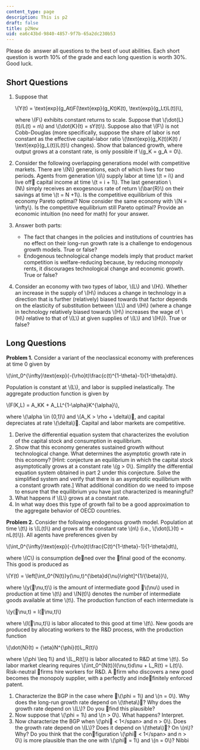 ```yaml
---
content_type: page
description: This is p2
draft: false
title: p2New
uid: ea6c43bd-9840-4857-9f7b-65a2dc230b53
---
```

Please do  answer all questions to the best of uout abilities. Each short question is worth 10% of the grade and each long question is worth 30%. Good luck.

## Short Questions

1. Suppose that     
      
    \\(Y(t) = \\text{exp}(g\_At)F(\\text{exp}(g\_Kt)K(t), \\text{exp}(g\_Lt)L(t))\\),     
      
    where \\(F\\) exhibits constant returns to scale. Suppose that \\(\\dot{L}(t)/L(t) = n\\) and \\(\\dot{K}(t) = sY(t)\\). Suppose also that \\(F\\) is not Cobb-Douglas (more specifically, suppose the share of labor is not constant as the effective capital-labor ratio \\(\\text{exp}(g\_K(t))K(t) / \\text{exp}(g\_L(t))L(t)\\) changes). Show that balanced growth, where output grows at a constant rate, is only possible if \\(g\_K = g\_A = 0\\).
2. Consider the following overlapping generations model with competitive markets. There are \\(N\\) generations, each of which lives for two periods. Agents from generation \\(i\\) supply labor at time \\(t = i\\) and live off capital income at time \\(t = i + 1\\). The last generation \\(N\\) simply receives an exogesnous rate of return \\(\\bar{R}\\) on their savings at time \\(t = N +1\\). Is the competitive equilibrium of this economy Pareto optimal? Now consider the same economy with \\(N = \\infty\\). Is the competitive equilibrium still Pareto optimal? Provide an economic intuition (no need for math) for your answer.
3. Answer both parts:     
      
    - The fact that changes in the policies and institutions of countries has no effect on their long-run growth rate is a challenge to endogenous growth models. True or false?
    - Endogenous technological change models imply that product market competition is welfare-reducing because, by reducing monopoly rents, it discourages technological change and economic growth. True or false?
4. Consider an economy with two types of labor, \\(L\\) and \\(H\\). Whether an increase in the supply of \\(H\\) induces a change in technology in a direction that is further (relatively) biased towards that factor depends on the elasticity of substitution between \\(L\\) and \\(H\\) (where a change in technology relatively biased towards \\(H\\) increases the wage of \\(H\\) relative to that of \\(L\\) at given supplies of \\(L\\) and \\(H\\)). True or false?

## Long Questions

**Problem 1.** Consider a variant of the neoclassical economy with preferences at time 0 given by

\\(\\int\_0^{\\infty}\\text{exp}(-{\\rho}t)\\frac{c(t)^{1-\\theta}-1}{1-\\theta}dt\\).

Population is constant at \\(L\\), and labor is supplied inelastically. The aggregate production function is given by

\\(F(K,L) = A\_KK + A\_LL^{1-\\alpha}K^{\\alpha}\\),

where \\(\\alpha \\in (0,1)\\) and \\(A\_K > \\rho + \\delta\\), and capital depreciates at rate \\(\\delta\\). Capital and labor markets are competitive.

1. Derive the differential equation system that characterizes the evolution of the capital stock and consumption in equilibrium.
2. Show that this economy generates sustained growth without technological change. What determines the asymptotic growth rate in this economy? \[Hint: conjecture an equilibrium in which the capital stock asymptotically grows at a constant rate \\(g > 0\\). Simplify the differential equation system obtained in part 2 under this conjecture. Solve the simplified system and verify that there is an asymptotic equilibrium with a constant growth rate.\] What additional condition do we need to impose to ensure that the equilibrium you have just characterized is meaningful?
3. What happens if \\(L\\) grows at a constant rate.
4. In what way does this type of growth fail to be a good approximation to the aggregate behavior of OECD countries.

**Problem 2.** Consider the following endogenous growth model. Population at time \\(t\\) is \\(L(t)\\) and grows at the constant rate \\(n\\) (i.e., \\(\\dot{L}(t) = nL(t)\\)). All agents have preferences given by

\\(\\int\_0^{\\infty}\\text{exp}(-{\\rho}t)\\frac{C(t)^{1-\\theta}-1}{1-\\theta}dt\\),

where \\(C\\) is consumption dened over the final good of the economy. This good is produced as

\\(Y(t) = \\left[\\int\_0^{N(t)}y(\\nu,t)^{\\beta}d{\\nu}\\right]^{1/{\\beta}}\\),

where \\(y(\\nu,t)\\) is the amount of intermediate good \\(\\nu\\) used in production at time \\(t\\) and \\(N(t)\\) denotes the number of intermediate goods available at time \\(t\\). The production function of each intermediate is

\\(y(\\nu,t) = l(\\nu,t)\\)

where \\(l(\\nu,t)\\) is labor allocated to this good at time \\(t\\). New goods are produced by allocating workers to the R&D process, with the production function

\\(\\dot{N}(t) = {\\eta}N^{\\phi}(t)L\_R(t)\\)

where \\(\\phi \\leq 1\\) and \\(L\_R(t)\\) is labor allocated to R&D at time \\(t\\). So labor market clearing requires \\(\\int\_0^{N(t)}l(\\nu,t)d\\nu + L\_R(t) = L(t)\\). Risk-neutral firms hire workers for R&D. A firm who discovers a new good becomes the monopoly supplier, with a perfectly and indefinitely enforced patent.

1. Characterize the BGP in the case where \\(\\phi = 1\\) and \\(n = 0\\). Why does the long-run growth rate depend on \\(\\theta\\)? Why does the growth rate depend on \\(L\\)? Do you find this plausible?
2. Now suppose that \\(\\phi = 1\\) and \\(n > 0\\). What happens? Interpret.
3. Now characterize the BGP when \\(\\phi &lt; 1</span&gt; and <span data-math="">n > 0\\). Does the growth rate depend on \\(L\\)? Does it depend on \\(\\theta\\)? On \\(n\\)? Why? Do you think that the configuration \\(\\phi &lt; 1</span&gt; and <span data-math="">n > 0\\) is more plausible than the one with \\(\\phi = 1\\) and \\(n = 0\\)? Nibbi